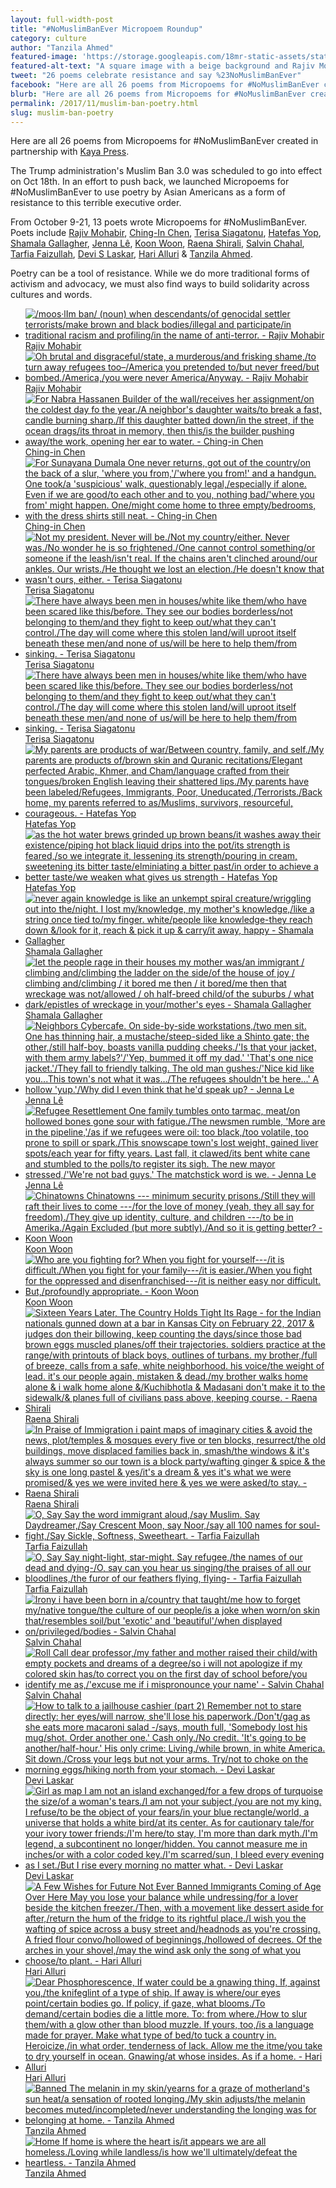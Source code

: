 ```yaml
---
layout: full-width-post
title: "#NoMuslimBanEver Micropoem Roundup"
category: culture
author: "Tanzila Ahmed"
featured-image: 'https://storage.googleapis.com/18mr-static-assets/static/images/featured/2017-11-10-muslim-ban-poetry.png'
featured-alt-text: "A square image with a beige background and Rajiv Mohabir's poem 'Muslim Ban' on it. The poem reads: '/moos·lIm ban/ (noun) when descendants/of genocidal settler terrorists/make brown and black bodies/illegal and participate/in traditional racism and profiling/in the name of anti-terror.' It also includes Rajiv's Twitter handle @rajivmohabir, #NoMuslmBanEver, and the logos for Kaya Press and 18MR"
tweet: "26 poems celebrate resistance and say %23NoMuslimBanEver"
facebook: "Here are all 26 poems from Micropoems for #NoMuslimBanEver created in partnership with Kaya Press."
blurb: "Here are all 26 poems from Micropoems for #NoMuslimBanEver created by in partnership with Kaya Press."
permalink: /2017/11/muslim-ban-poetry.html
slug: muslim-ban-poetry
---
```


Here are all 26 poems from Micropoems for #NoMuslimBanEver created in partnership with [Kaya Press](http://kaya.com). 

The Trump administration's Muslim Ban 3.0 was scheduled to go into effect on Oct 18th. In an effort to push back, we launched Micropoems for #NoMuslimBanEver to use poetry by Asian Americans as a form of resistance to this terrible executive order. 

From October 9-21, 13 poets wrote Micropoems for #NoMuslimBanEver. Poets include [Rajiv Mohabir](http://www.rajivmohabir.com/), [Ching-In Chen](www.chinginchen.com), [Terisa Siagatonu](http://www.terisasiagatonu.com/), [Hatefas Yop](http://poetrybyhati.bigcartel.com/), [Shamala Gallagher](www.shamalagallagher.com), [Jenna Lê](https://jennalewriting.com/), [Koon Woon](http://koonwoonhomepage.blogspot.com/), [Raena Shirali](www.raenashirali.com), [Salvin Chahal](salvinchahal.com), [Tarfia Faizullah](http://www.tfaizullah.com/), [Devi S Laskar](http://www.devislaskar.com/), [Hari Alluri](https://harialluri.wordpress.com/) & [Tanzila Ahmed](tazzystar.me). 

Poetry can be a tool of resistance. While we do more traditional forms of activism and advocacy, we must also find ways to build solidarity across cultures and words.

<ul class="rig">
<li><a href="https://storage.googleapis.com/18mr-static-assets/static/images/blog/2017-11-10-muslim-ban-poetry/01-muslim-ban-rajiv-mohabir.png"><img src="https://storage.googleapis.com/18mr-static-assets/static/images/blog/2017-11-10-muslim-ban-poetry/01-muslim-ban-rajiv-mohabir.png" alt="/moos·lIm ban/ (noun) when descendants/of genocidal settler terrorists/make brown and black bodies/illegal and participate/in traditional racism and profiling/in the name of anti-terror. - Rajiv Mohabir">
<span>Rajiv Mohabir</span></a>
</li>
<li><a href="https://storage.googleapis.com/18mr-static-assets/static/images/blog/2017-11-10-muslim-ban-poetry/02-oh-brutal-rajiv-mohabir.png"><img src="https://storage.googleapis.com/18mr-static-assets/static/images/blog/2017-11-10-muslim-ban-poetry/02-oh-brutal-rajiv-mohabir.png" alt="Oh brutal and disgraceful/state, a murderous/and frisking shame,/to turn away refugees too–/America you pretended to/but never freed/but bombed./America,/you were never America/Anyway. - Rajiv Mohabir">
<span>Rajiv Mohabir</span></a>
</li>
<li><a href="https://storage.googleapis.com/18mr-static-assets/static/images/blog/2017-11-10-muslim-ban-poetry/03-for-nabra-ching-in-chen.png"><img src="https://storage.googleapis.com/18mr-static-assets/static/images/blog/2017-11-10-muslim-ban-poetry/03-for-nabra-ching-in-chen.png" alt="For Nabra Hassanen Builder of the wall/receives her assignment/on the coldest day fo the year./A neighbor's daughter waits/to break a fast, candle burning sharp./If this daughter batted down/in the street, if the ocean drags/its throat in memory, then this/is the builder pushing away/the work, opening her ear to water. - Ching-in Chen">
<span>Ching-in Chen</span></a>
</li>
<li><a href="https://storage.googleapis.com/18mr-static-assets/static/images/blog/2017-11-10-muslim-ban-poetry/04-for-sunayana-ching-in-chen.png"><img src="https://storage.googleapis.com/18mr-static-assets/static/images/blog/2017-11-10-muslim-ban-poetry/04-for-sunayana-ching-in-chen.png" alt="For Sunayana Dumala One never returns, got out of the country/on the back of a slur, 'where you from,'/'where you from!' and a handgun. One took/a 'suspicious' walk, questionably legal,/especially if alone. Even if we are good/to each other and to you, nothing bad/'where you from' might happen. One/might come home to three empty/bedrooms, with the dress shirts still neat. - Ching-in Chen">
<span>Ching-in Chen</span></a>
</li>
<li><a href="https://storage.googleapis.com/18mr-static-assets/static/images/blog/2017-11-10-muslim-ban-poetry/05-not-my-president-terisa-siagatonu.png"><img src="https://storage.googleapis.com/18mr-static-assets/static/images/blog/2017-11-10-muslim-ban-poetry/05-not-my-president-terisa-siagatonu.png" alt="Not my president. Never will be./Not my country/either. Never was./No wonder he is so frightened./One cannot control something/or someone if the leash/isn't real. If the chains aren't clinched around/our ankles. Our wrists./He thought we lost an election./He doesn't know    that wasn't ours, either. - Terisa Siagatonu">
<span>Terisa Siagatonu</span></a>
</li>
<li><a href="https://storage.googleapis.com/18mr-static-assets/static/images/blog/2017-11-10-muslim-ban-poetry/06-there-have-always-been-terisa-siagatonu.png"><img src="https://storage.googleapis.com/18mr-static-assets/static/images/blog/2017-11-10-muslim-ban-poetry/06-there-have-always-been-terisa-siagatonu.png" alt="There have always been men in houses/white like them/who have been scared like this/before. They see our bodies borderless/not belonging to them/and they fight to keep out/what they can't control./The day will come where this stolen land/will uproot itself beneath these men/and none of us/will be here to help them/from sinking. - Terisa Siagatonu">
<span>Terisa Siagatonu</span></a>
</li>
<li><a href="https://storage.googleapis.com/18mr-static-assets/static/images/blog/2017-11-10-muslim-ban-poetry/06-there-have-always-been-terisa-siagatonu.png"><img src="https://storage.googleapis.com/18mr-static-assets/static/images/blog/2017-11-10-muslim-ban-poetry/06-there-have-always-been-terisa-siagatonu.png" alt="There have always been men in houses/white like them/who have been scared like this/before. They see our bodies borderless/not belonging to them/and they fight to keep out/what they can't control./The day will come where this stolen land/will uproot itself beneath these men/and none of us/will be here to help them/from sinking. - Terisa Siagatonu">
<span>Terisa Siagatonu</span></a>
</li>
<li><a href="https://storage.googleapis.com/18mr-static-assets/static/images/blog/2017-11-10-muslim-ban-poetry/07-hyphenated-american-hatefas-yop.png"><img src="https://storage.googleapis.com/18mr-static-assets/static/images/blog/2017-11-10-muslim-ban-poetry/07-hyphenated-american-hatefas-yop.png" alt="My parents are products of war/Between country, family, and self./My parents are products of/brown skin and Quranic recitations/Elegant perfected Arabic, Khmer, and Cham/language crafted from their tongues/broken English leaving their shattered lips./My parents have been labeled/Refugees, Immigrants, Poor, Uneducated,/Terrorists./Back home, my parents referred to as/Muslims, survivors, resourceful, courageous. - Hatefas Yop">
<span>Hatefas Yop</span></a>
</li>
<li><a href="https://storage.googleapis.com/18mr-static-assets/static/images/blog/2017-11-10-muslim-ban-poetry/08-coffee-hatefas-yop.png"><img src="https://storage.googleapis.com/18mr-static-assets/static/images/blog/2017-11-10-muslim-ban-poetry/08-coffee-hatefas-yop.png" alt="as the hot water brews grinded up brown beans/it washes away their existence/piping hot black liquid drips into the pot/its strength is feared,/so we integrate it, lessening its strength/pouring in cream, sweetening its bitter taste/elminiating a bitter past/in order to achieve a better taste/we weaken what gives us strength - Hatefas Yop">
<span>Hatefas Yop</span></a>
</li>
<li><a href="https://storage.googleapis.com/18mr-static-assets/static/images/blog/2017-11-10-muslim-ban-poetry/09-never-again-shamala-gallagher.png"><img src="https://storage.googleapis.com/18mr-static-assets/static/images/blog/2017-11-10-muslim-ban-poetry/09-never-again-shamala-gallagher.png" alt="never again knowledge is like an unkempt spiral creature/wriggling out into the/night. I lost my/knowledge, my mother's knowledge,/like a string once tied to/my finger. white/people like knowledge-they reach down &/look for it, reach & pick it up & carry/it away, happy - Shamala Gallagher">
<span>Shamala Gallagher</span></a>
</li>
<li><a href="https://storage.googleapis.com/18mr-static-assets/static/images/blog/2017-11-10-muslim-ban-poetry/10-let-the-people-rage-shamala-gallagher.png"><img src="https://storage.googleapis.com/18mr-static-assets/static/images/blog/2017-11-10-muslim-ban-poetry/10-let-the-people-rage-shamala-gallagher.png" alt="let the people rage in their houses my mother was/an immigrant / climbing and/climbing the ladder on the side/of the house of joy / climbing and/climbing / it bored me then / it bored/me then that wreckage was not/allowed / oh half-breed child/of the suburbs / what dark/epistles of wreckage in your/mother's eyes - Shamala Gallagher">
<span>Shamala Gallagher</span></a>
</li>
<li><a href="https://storage.googleapis.com/18mr-static-assets/static/images/blog/2017-11-10-muslim-ban-poetry/11-neighbors-jenna-le.png"><img src="https://storage.googleapis.com/18mr-static-assets/static/images/blog/2017-11-10-muslim-ban-poetry/11-neighbors-jenna-le.png" alt="Neighbors Cybercafe. On side-by-side workstations,/two men sit. One has thinning hair, a mustache/steep-sided like a Shinto gate; the other,/still half-boy, boasts vanilla pudding cheeks./'Is that your jacket, with them army labels?'/'Yep, bummed it off my dad.' 'That's one nice jacket.'/They fall to friendly talking. The old man gushes:/'Nice kid like you...This town's not what it was.../The refugees shouldn't be here...' A hollow 'yup.'/Why did I even think that he'd speak up? - Jenna Le">
<span>Jenna Lê</span></a>
</li>
<li><a href="https://storage.googleapis.com/18mr-static-assets/static/images/blog/2017-11-10-muslim-ban-poetry/12-refugee-resettlement-jenna-le.png"><img src="https://storage.googleapis.com/18mr-static-assets/static/images/blog/2017-11-10-muslim-ban-poetry/12-refugee-resettlement-jenna-le.png" alt="Refugee Resettlement One family tumbles onto tarmac, meat/on hollowed bones gone sour with fatigue./The newsmen rumble, 'More are in the pipeline,'/as if we refugees were oil: too black,/too volatile, too prone to spill or spark./This snowscape town's lost weight, gained liver spots/each year for fifty years. Last fall, it clawed/its bent white cane and stumbled to the polls/to register its sigh. The new mayor stressed,/'We're not bad guys.' The matchstick word is we. - Jenna Le">
<span>Jenna Lê</span></a>
</li>
<li><a href="https://storage.googleapis.com/18mr-static-assets/static/images/blog/2017-11-10-muslim-ban-poetry/13-chinatowns-koon-woon.png"><img src="https://storage.googleapis.com/18mr-static-assets/static/images/blog/2017-11-10-muslim-ban-poetry/13-chinatowns-koon-woon.png" alt="Chinatowns Chinatowns --- minimum security prisons./Still they will raft their lives to come ---/for the love of money (yeah, they all say for freedom)./They give up identity, culture, and children ---/to be in Amerika./Again Excluded (but more subtly)./And so it is getting better? - Koon Woon">
<span>Koon Woon</span></a>
</li>
<li><a href="https://storage.googleapis.com/18mr-static-assets/static/images/blog/2017-11-10-muslim-ban-poetry/14-who-are-you-fighting-koon-woon.png"><img src="https://storage.googleapis.com/18mr-static-assets/static/images/blog/2017-11-10-muslim-ban-poetry/14-who-are-you-fighting-koon-woon.png" alt="Who are you fighting for? When you fight for yourself---/it is difficult./When you fight for your family---/it is easier./When you fight for the oppressed and disenfranchised---/it is neither easy nor difficult. But,/profoundly appropriate. - Koon Woon">
<span>Koon Woon</span></a>
</li>
<li><a href="https://storage.googleapis.com/18mr-static-assets/static/images/blog/2017-11-10-muslim-ban-poetry/15-sixteen-years-later-raena-shirali.png"><img src="https://storage.googleapis.com/18mr-static-assets/static/images/blog/2017-11-10-muslim-ban-poetry/15-sixteen-years-later-raena-shirali.png" alt="Sixteen Years Later, The Country Holds Tight Its Rage - for the Indian nationals gunned down at a bar in Kansas City on February 22, 2017 & judges don their billowing, keep counting the days/since those bad brown eggs muscled planes/off their trajectories. soldiers practice at the range/with printouts of black boys, outlines of turbans. my brother,/full of breeze, calls from a safe, white neighborhood. his voice/the weight of lead. it's our people again, mistaken & dead./my brother walks home alone & i walk home alone &/Kuchibhotla & Madasani don't make it to the sidewalk/& planes full of civilians pass above, keeping course. - Raena Shirali">
<span>Raena Shirali</span></a>
</li>
<li><a href="https://storage.googleapis.com/18mr-static-assets/static/images/blog/2017-11-10-muslim-ban-poetry/16-in-praise-of-immigration-raena-shirali.png"><img src="https://storage.googleapis.com/18mr-static-assets/static/images/blog/2017-11-10-muslim-ban-poetry/16-in-praise-of-immigration-raena-shirali.png" alt="In Praise of Immigration i paint maps of imaginary cities & avoid the news, plot/temples & mosques every five or ten blocks, resurrect/the old buildings, move displaced families back in, smash/the windows & it's always summer so our town is a block party/wafting ginger & spice & the sky is one long pastel & yes/it's a dream & yes it's what we were promised/& yes we were invited here & yes we were asked/to stay. - Raena Shirali">
<span>Raena Shirali</span></a>
</li>
<li><a href="https://storage.googleapis.com/18mr-static-assets/static/images/blog/2017-11-10-muslim-ban-poetry/17-o-say-tarfia-faizullah.png"><img src="https://storage.googleapis.com/18mr-static-assets/static/images/blog/2017-11-10-muslim-ban-poetry/17-o-say-tarfia-faizullah.png" alt="O, Say Say the word immigrant aloud,/say Muslim. Say Daydreamer,/Say Crescent Moon, say Noor,/say all 100 names for soul-fight,/Say Sickle, Softness, Sweetheart. - Tarfia Faizullah">
<span>Tarfia Faizullah</span></a>
</li>
<li><a href="https://storage.googleapis.com/18mr-static-assets/static/images/blog/2017-11-10-muslim-ban-poetry/18-o-say-2-tarfia-faizullah.jpg"><img src="https://storage.googleapis.com/18mr-static-assets/static/images/blog/2017-11-10-muslim-ban-poetry/18-o-say-2-tarfia-faizullah.jpg" alt="O, Say Say night-light, star-might. Say refugee,/the names of our dead and dying-/O, say can you hear us singing/the praises of all our bloodlines,/the furor of our feathers flying, flying- - Tarfia Faizullah">
<span>Tarfia Faizullah</span></a>
</li>
<li><a href="https://storage.googleapis.com/18mr-static-assets/static/images/blog/2017-11-10-muslim-ban-poetry/19-irony-salvin-chahal.png"><img src="https://storage.googleapis.com/18mr-static-assets/static/images/blog/2017-11-10-muslim-ban-poetry/19-irony-salvin-chahal.png" alt="Irony i have been born in a/country that taught/me how to forget my/native tongue/the culture of our people/is a joke when worn/on skin that/resembles soil/but 'exotic' and 'beautiful'/when displayed on/privileged/bodies - Salvin Chahal">
<span>Salvin Chahal</span></a>
</li>
<li><a href="https://storage.googleapis.com/18mr-static-assets/static/images/blog/2017-11-10-muslim-ban-poetry/20-roll-call-salvin-chahal.png"><img src="https://storage.googleapis.com/18mr-static-assets/static/images/blog/2017-11-10-muslim-ban-poetry/20-roll-call-salvin-chahal.png" alt="Roll Call dear professor,/my father and mother raised their child/with empty pockets and dreams of a degree/so i will not apologize if my colored skin has/to correct you on the first day of school before/you identify me as,/'excuse me if i mispronounce your name' - Salvin Chahal">
<span>Salvin Chahal</span></a>
</li>
<li><a href="https://storage.googleapis.com/18mr-static-assets/static/images/blog/2017-11-10-muslim-ban-poetry/21-how-to-talk-to-devi-laskar.png"><img src="https://storage.googleapis.com/18mr-static-assets/static/images/blog/2017-11-10-muslim-ban-poetry/21-how-to-talk-to-devi-laskar.png" alt="How to talk to a jailhouse cashier (part 2) Remember not to stare directly: her eyes/will narrow, she'll lose his paperwork./Don't/gag as she eats more macaroni salad -/says, mouth full, 'Somebody lost his mug/shot. Order another one.' Cash only./No credit. 'It's going to be another/half-hour.' His only crime: Living,/while brown, in white America. Sit down./Cross your legs but not your arms. Try/not to choke on the morning eggs/hiking north from your stomach. - Devi Laskar">
<span>Devi Laskar</span></a>
</li>
<li><a href="https://storage.googleapis.com/18mr-static-assets/static/images/blog/2017-11-10-muslim-ban-poetry/22-girl-as-map-devi-laskar.png"><img src="https://storage.googleapis.com/18mr-static-assets/static/images/blog/2017-11-10-muslim-ban-poetry/22-girl-as-map-devi-laskar.png" alt="Girl as map I am not an island exchanged/for a few drops of turquoise the size/of a woman's tears./I am not your subject,/you are not my king. I refuse/to be the object of your fears/in your blue rectangle/world, a universe that holds a white bird/at its center. As for cautionary tale/for your ivory tower friends:/I'm here/to stay, I'm more than dark myth./I'm legend, a subcontinent no longer/hidden. You cannot measure me in inches/or with a color coded key./I'm scarred/sun, I bleed every evening as I set./But I rise every morning no matter what. - Devi Laskar">
<span>Devi Laskar</span></a>
</li>
<li><a href="https://storage.googleapis.com/18mr-static-assets/static/images/blog/2017-11-10-muslim-ban-poetry/23-a-few-wishes-hari-alluri.png"><img src="https://storage.googleapis.com/18mr-static-assets/static/images/blog/2017-11-10-muslim-ban-poetry/23-a-few-wishes-hari-alluri.png" alt="A Few Wishes for Future Not Ever Banned Immigrants Coming of Age Over Here May you lose your balance while undressing/for a lover beside the kitchen freezer./Then, with a movement like dessert aside for after,/return the hum of the fridge to its rightful place./I wish you the wafting of spice across a busy street and/headnods as you're crossing. A fried flour convo/hollowed of beginnings,/hollowed of decrees. Of the arches in your shovel,/may the wind ask only the song of what you choose/to plant. - Hari Alluri">
<span>Hari Alluri</span></a>
</li>
<li><a href="https://storage.googleapis.com/18mr-static-assets/static/images/blog/2017-11-10-muslim-ban-poetry/24-dear-phosphorescence-hari-alluri.png"><img src="https://storage.googleapis.com/18mr-static-assets/static/images/blog/2017-11-10-muslim-ban-poetry/24-dear-phosphorescence-hari-alluri.png" alt="Dear Phosphorescence, If water could be a gnawing thing. If, against you,/the knifeglint of a type of ship. If away is where/our eyes point/certain bodies go. If policy, if gaze, what blooms./To demand/certain bodies die a little more. To: from where./How to slur them/with a glow other than blood muzzle. If yours, too,/is a language made for prayer. Make what type of bed/to tuck a country in. Heroicize,/in what order, tenderness of lack. Allow me the itme/you take to dry yourself in ocean. Gnawing/at whose insides. As if a home. - Hari Alluri">
<span>Hari Alluri</span></a>
</li>
<li><a href="https://storage.googleapis.com/18mr-static-assets/static/images/blog/2017-11-10-muslim-ban-poetry/25-banned-tanzila-ahmed.jpg"><img src="https://storage.googleapis.com/18mr-static-assets/static/images/blog/2017-11-10-muslim-ban-poetry/25-banned-tanzila-ahmed.jpg" alt="Banned The melanin in my skin/yearns for a graze of motherland's sun heat/a sensation of rooted longing./My skin adjusts/the melanin becomes muted/incompleted/never understanding the longing was for belonging at home. - Tanzila Ahmed">
<span>Tanzila Ahmed</span></a>
</li>
<li><a href="https://storage.googleapis.com/18mr-static-assets/static/images/blog/2017-11-10-muslim-ban-poetry/26-home-tanzila-ahmed.jpg"><img src="https://storage.googleapis.com/18mr-static-assets/static/images/blog/2017-11-10-muslim-ban-poetry/26-home-tanzila-ahmed.jpg" alt="Home If home is where the heart is/it appears we are all homeless./Loving while landless/is how we'll ultimately/defeat the heartless. - Tanzila Ahmed">
<span>Tanzila Ahmed</span></a>
</li>
</ul>